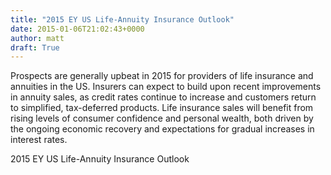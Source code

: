 ```yaml
---
title: "2015 EY US Life-Annuity Insurance Outlook"
date: 2015-01-06T21:02:43+0000
author: matt
draft: True
---
```

Prospects are generally upbeat in 2015 for providers of life insurance and annuities in the US. Insurers can expect to build upon recent improvements in annuity sales, as credit rates continue to increase and customers return to simplified, tax-deferred products. Life insurance sales will benefit from rising levels of consumer confidence and personal wealth, both driven by the ongoing economic recovery and expectations for gradual increases in interest rates.

2015 EY US Life-Annuity Insurance Outlook
